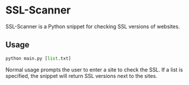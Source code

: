# SSL-Scanner

SSL-Scanner is a Python snippet for checking SSL versions of websites.

## Usage

```python
python main.py [list.txt]
```
Normal usage prompts the user to enter a site to check the SSL.
If a list is specified, the snippet will return SSL versions next to the sites. 
